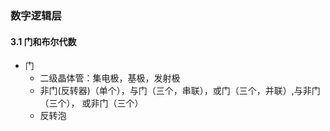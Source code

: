### 数字逻辑层

#### 3.1 门和布尔代数
- 门
    + 二级晶体管：集电极，基极，发射极
    + 非门(反转器)（单个），与门（三个，串联），或门（三个，并联）,与非门（三个）， 或非门（三个）
    + 反转泡